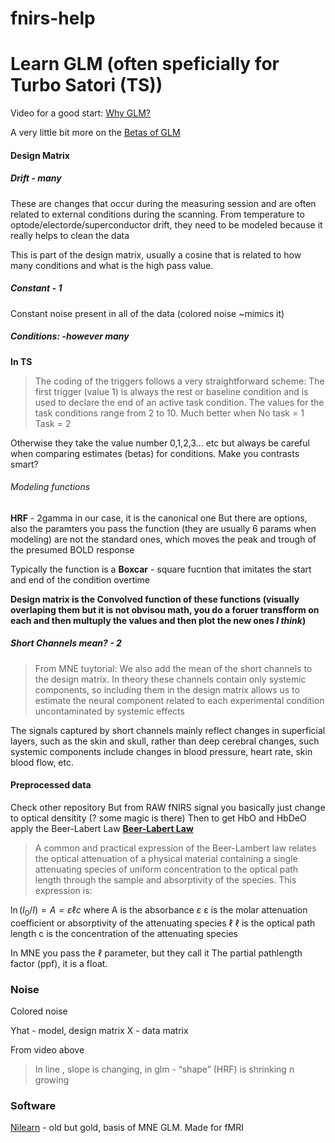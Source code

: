 # fnirs-help
# Learn GLM  (often speficially for Turbo Satori (TS))

Video for a good start: [Why GLM?](https://www.youtube.com/watch?v=TrjQ9KPgZpE&t)

A very little bit more on the [Betas of GLM](https://www.youtube.com/watch?v=9VGX1ui4nFk)

#### Design Matrix 

##### Drift - many
These are changes that occur during the measuring session and are often related to external conditions during the scanning. From temperature to optode/electorde/superconductor drift, they need to be modeled because it really helps to clean the data  

This is part of the design matrix, usually a cosine that is related to how many conditions and what is the high pass value. 

##### Constant - 1
Constant noise present in all of the data (colored noise ~mimics it)
##### Conditions: -however many 
**In TS**
> The coding of the triggers follows a very straightforward scheme: The first trigger (value 1) is always the rest or baseline condition and is used to declare the end of an active task condition. The values for the task conditions range from 2 to 10. 
>Much better when
>No task = 1
>Task = 2 

Otherwise they take the value number 0,1,2,3... etc but always be careful when comparing estimates (betas) for conditions. Make you contrasts smart? 

###### Modeling functions 
**HRF** - 2gamma in our case,  it is the canonical one 
But there are options, also the paramters you pass the function (they are usually 6 params when modeling) are not the standard ones, which moves the peak and trough of the presumed BOLD response 

Typically the function is a 
**Boxcar** - square fucntion that imitates the start and end of the condition overtime


**Design matrix is the Convolved function of these functions (visually overlaping them but it is not obvisou math, you do a foruer transfform on each and then multuply the values and then plot the new ones *I think*)**

##### Short Channels mean? - 2
>From MNE tuytorial: We also add the mean of the short channels to the design matrix. In theory these channels contain only systemic components, so including them in the design matrix allows us to estimate the neural component related to each experimental condition uncontaminated by systemic effects

The signals captured by short channels mainly reflect changes in superficial layers, such as the skin and skull, rather than deep cerebral changes, such systemic components include changes in blood pressure, heart rate, skin blood flow, etc. 

#### Preprocessed data 
Check other repository 
But from RAW fNIRS signal you basically just change to optical densitity  (? some magic is there)
Then to get HbO and HbDeO apply the Beer-Labert Law
[**Beer-Labert Law**](https://en.wikipedia.org/wiki/Beer%E2%80%93Lambert_law) 
>A common and practical expression of the Beer-Lambert law relates the optical attenuation of a physical material containing a single attenuating species of uniform concentration to the optical path length through the sample and absorptivity of the species. This expression is:

$\ln(I_{0}/I)=A=\varepsilon \ell c$
where
A is the absorbance
$\varepsilon$  ε is the molar attenuation coefficient or absorptivity of the attenuating species
$\ell$ ℓ is the optical path length
c is the concentration of the attenuating species

In MNE you pass the $\ell$ parameter, but they call it The partial pathlength factor (ppf), it is a float. 
 

### Noise 
Colored noise 

 
Yhat - model, design matrix
X - data matrix

From video above
> In line , slope is changing, in glm - “shape” (HRF) is shrinking n growing 


### Software
[Nilearn](https://nilearn.github.io/dev/quickstart.html) - old but gold, basis of MNE GLM. Made for fMRI

